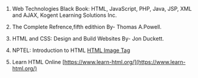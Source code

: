 

1. Web Technologies Black Book: HTML, JavaScript, PHP, Java, JSP, XML and AJAX, Kogent Learning Solutions Inc.

2. The Complete Refrence,fifth edithion By- Thomas A.Powell.

3. HTML and CSS: Design and Build Websites By- Jon Duckett.

4. NPTEL: Introduction to HTML [HTML Image Tag](https://www.youtube.com/watch?v=g6xsNHnAmlE)

5. Learn HTML Online  [https://www.learn-html.org/](https://www.learn-html.org/)
